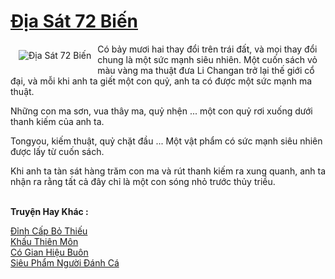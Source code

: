 <a href="https://truyentiki.com/dia-sat-72-bien.31608/" title="Địa Sát 72 Biến"><h1>Địa Sát 72 Biến</h1></a><div style="display:table"><img align="right" style="float: left; padding: 10px;" src="https://truyentiki.com/a/img/str/src/31608.jpg" alt="Địa Sát 72 Biến">Có bảy mươi hai thay đổi trên trái đất, và mọi thay đổi chung là một sức mạnh siêu nhiên. Một cuốn sách vỏ màu vàng ma thuật đưa Li Changan trở lại thế giới cổ đại, và mỗi khi anh ta giết một con quỷ, anh ta có được một sức mạnh ma thuật. <p></p> Những con ma sơn, vua thây ma, quỷ nhện ... một con quỷ rơi xuống dưới thanh kiếm của anh ta. <p></p> Tongyou, kiếm thuật, quỷ chặt đầu ... Một vật phẩm có sức mạnh siêu nhiên được lấy từ cuốn sách. <p></p> Khi anh ta tàn sát hàng trăm con ma và rút thanh kiếm ra xung quanh, anh ta nhận ra rằng tất cả đây chỉ là một con sóng nhỏ trước thủy triều.</div><p><br><b>Truyện Hay Khác :</b></p><a href="https://truyentiki.com/dinh-cap-bo-thieu.31607/" alt="Đỉnh Cấp Bỏ Thiếu">Đỉnh Cấp Bỏ Thiếu</a><br/><a href="https://github.com/nownovels/topcv/tree/master/truyenhay/31698/README.md" alt="Khấu Thiên Môn">Khấu Thiên Môn</a><br/><a href="https://github.com/nownovels/truyenhay/tree/master/truyenhay/30676/README.md" alt="Có Gian Hiệu Buôn">Có Gian Hiệu Buôn</a><br/><a href="https://wikitruyen.wordpress.com/2020/06/23/sieu-pham-nguoi-danh-ca/" alt="Siêu Phẩm Người Đánh Cá">Siêu Phẩm Người Đánh Cá</a><br/>